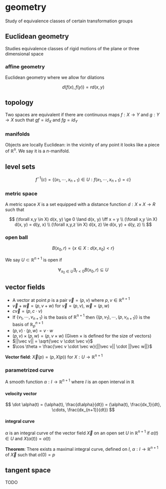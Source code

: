 # geometry

Study of equivalence classes of certain transformation groups

## Euclidean geometry

Studies equivalence classes of rigid motions of the plane or three dimensional space

### affine geometry

Euclidean geometry where we allow for dilations

$$
d(f(x), f(y)) = rd(x, y)
$$

## topology

Two spaces are equivalent if there are continuous maps $f: X \to Y$ and $g: Y \to X$ such that $gf = id_X$ and $fg = id_Y$

### manifolds

Objects are locally Euclidean: in the vicinity of any point it looks like a piece of $\mathbb R^n$. We say it is a $n$-manifold.

## level sets

$$
f^{-1}(c) = \{(x_1, \cdots, x_{n+1}) \in U : f(x_1, \cdots, x_{n+1}) = c\}
$$

### metric space

A metric space $X$ is a set equipped with a distance function $d: X \times X \to R$ such that

$$
	(\forall x,y \in X) d(x, y) \ge 0 \land d(x, y) \iff x = y \\
	(\forall x,y \in X) d(x, y) = d(y, x) \\
	(\forall x,y,z \in X) d(x, z) \le d(x, y) + d(y, z) \\
$$

### open ball

$$
B(x_0, r) = \{x \in X : d(x, x_0) < r\}
$$

We say $U \subset \mathbb R^{n+1}$ is open if

$$
\forall_{x_0 \in U} \exists_{r < 0} B(x_0, r) \subseteq U
$$

## vector fields

- A vector at point $p$ is a pair $\vec v = (p, v)$ where $p, v \in \mathbb R^{n+1}$
- $\vec v + \vec w = (p, v+w)$ for $\vec v = (p, v)$, $\vec w = (p, w)$
- $c \vec v = (p, c \cdot v)$
- If $\{v_1, \cdots, v_{n+1}\}$ is the basis of $\mathbb R^{n+1}$ then $\{(p, v_1), \cdots, (p, v_{n+1})\}$ is the basis of $\mathbb R^{n+1}_p$
- $(p, v) \cdot (p, w) = v \cdot w$
- $(p, v) \times (p, w) = (p, v \times w)$ (Given $\times$ is defined for the size of vectors)
- $||\vec v|| = \sqrt{\vec v \cdot \vec v}$
- $\cos \theta = \frac{\vec v \cdot \vec w}{||\vec v|| \cdot ||\vec w||}$

**Vector field**: $\vec X(p) = (p, X(p))$ for $X: U \to \mathbb R^{n+1}$

### parametrized curve

A smooth function $\alpha: I \to \mathbb R^{n+1}$ where $I$ is an open interval in $\mathbb R$

#### velocity vector

$$
\dot \alpha(t) = (\alpha(t), \frac{d\alpha}{dt}) = (\alpha(t), \frac{dx_1}{dt}, \cdots, \frac{dx_{n+1}}{dt})
$$

#### integral curve

$\alpha$ is an integral curve of the vector field $\vec X$ on an open set $U$ in $\mathbb R^{n+1}$ if $\alpha(t) \in U$ and $X(\alpha(t)) = \dot \alpha(t)$

**Theorem**: There exists a maximal integral curve, defined on $I$, $\alpha: I \to \mathbb R^{n+1}$ of $\vec X$ such that $\alpha(0) = p$

## tangent space

TODO
